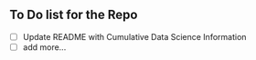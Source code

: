 ## To Do list for the Repo

- [ ] Update README with Cumulative Data Science Information  
- [ ] add more...
